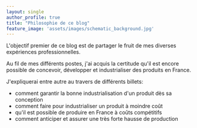 ```yaml
---
layout: single
author_profile: true
title: "Philosophie de ce blog"
feature_image: 'assets/images/schematic_background.jpg'
---
```


L'objectif premier de ce blog est de partager le fruit de mes diverses expériences professionnelles.

Au fil de mes différents postes, j'ai acquis la certitude qu'il est encore possible de concevoir, développer et industrialiser des produits en France.

J'expliquerai entre autre au travers de différents billets:
* comment garantir la bonne industrialisation d'un produit dès sa conception
* comment faire pour industrialiser un produit à moindre coût
* qu'il est possible de produire en France à coûts compétitifs
* comment anticiper et assurer une très forte hausse de production


